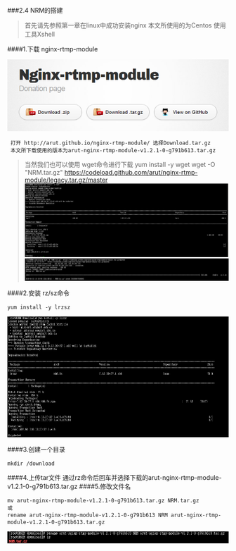 ###2.4 NRM的搭建
>首先请先参照第一章在linux中成功安装nginx
本文所使用的为Centos
使用工具Xshell

####1.下载 nginx-rtmp-module

![](/assets/微信截图_20180122115733.png)
```
 打开 http://arut.github.io/nginx-rtmp-module/ 选择Download.tar.gz
 本文所下载使用的版本为arut-nginx-rtmp-module-v1.2.1-0-g791b613.tar.gz
```
>当然我们也可以使用 wget命令进行下载 
>yum install -y wget
>wget -O "NRM.tar.gz"  https://codeload.github.com/arut/nginx-rtmp-module/legacy.tar.gz/master
![](/assets/微信截图_20180122132530.png) 
![](/assets/微信截图_20180122135534.png)

####2.安装 rz/sz命令
```
yum install -y lrzsz
```
 ![](/assets/微信截图_20180122120032.png)
  
####3.创建一个目录

```
mkdir /download
```
####4.上传tar文件
  通过rz命令后回车并选择下载的arut-nginx-rtmp-module-v1.2.1-0-g791b613.tar.gz
####5.修改文件名

```
mv arut-nginx-rtmp-module-v1.2.1-0-g791b613.tar.gz NRM.tar.gz
或
rename arut-nginx-rtmp-module-v1.2.1-0-g791b613 NRM arut-nginx-rtmp-module-v1.2.1-0-g791b613.tar.gz

```
![](/assets/微信截图_20180122123509.png)



